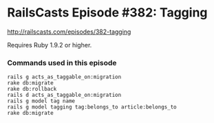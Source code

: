 # RailsCasts Episode #382: Tagging

http://railscasts.com/episodes/382-tagging

Requires Ruby 1.9.2 or higher.


### Commands used in this episode

```
rails g acts_as_taggable_on:migration
rake db:migrate
rake db:rollback
rails d acts_as_taggable_on:migration
rails g model tag name
rails g model tagging tag:belongs_to article:belongs_to
rake db:migrate
```
